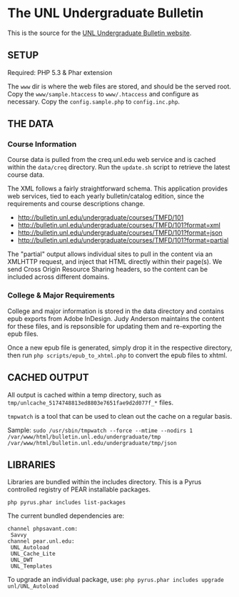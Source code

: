 # The UNL Undergraduate Bulletin

This is the source for the [UNL Undergraduate Bulletin website](http://bulletin.unl.edu/undergraduate/).

## SETUP

Required:
PHP 5.3 & Phar extension

The `www` dir is where the web files are stored, and should be the served root.
Copy the `www/sample.htaccess` to `www/.htaccess` and configure as necessary.
Copy the `config.sample.php` to `config.inc.php`.


## THE DATA

### Course Information
Course data is pulled from the creq.unl.edu web service and is cached within 
the `data/creq` directory. Run the `update.sh` script to retrieve the latest course
data.

The XML follows a fairly straightforward schema. This application provides web services,
tied to each yearly bulletin/catalog edition, since the requirements and course descriptions change.

* http://bulletin.unl.edu/undergraduate/courses/TMFD/101
* http://bulletin.unl.edu/undergraduate/courses/TMFD/101?format=xml
* http://bulletin.unl.edu/undergraduate/courses/TMFD/101?format=json
* http://bulletin.unl.edu/undergraduate/courses/TMFD/101?format=partial

The "partial" output allows individual sites to pull in the content via an XMLHTTP request, and inject that HTML directly within their page(s). We send Cross Origin Resource Sharing headers, so the content can be included across different domains.


### College & Major Requirements
College and major information is stored in the data directory and contains epub
exports from Adobe InDesign. Judy Anderson maintains the content for these 
files, and is repsonsible for updating them and re-exporting the epub files.

Once a new epub file is generated, simply drop it in the respective directory,
then run `php scripts/epub_to_xhtml.php` to convert the epub files to xhtml.


## CACHED OUTPUT

All output is cached within  a temp directory, such as 
`tmp/unlcache_5174748813ed8803e7651fae9d2d077f_*` files.

`tmpwatch` is a tool that can be used to clean out the cache on a regular basis.

Sample:
`sudo /usr/sbin/tmpwatch --force --mtime --nodirs 1 /var/www/html/bulletin.unl.edu/undergraduate/tmp  /var/www/html/bulletin.unl.edu/undergraduate/tmp/json`


## LIBRARIES
Libraries are bundled within the includes directory. This is a Pyrus controlled
registry of PEAR installable packages.

`php pyrus.phar includes list-packages`

The current bundled dependencies are:
```
channel phpsavant.com:
 Savvy
channel pear.unl.edu:
 UNL_Autoload
 UNL_Cache_Lite
 UNL_DWT
 UNL_Templates
```

To upgrade an individual package, use:
`php pyrus.phar includes upgrade unl/UNL_Autoload`
